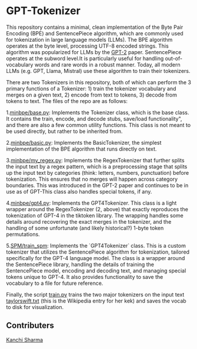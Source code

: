 <h1>GPT-Tokenizer</h1>
<p>This repository contains a minimal, clean implementation of the Byte Pair Encoding (BPE) and SentencePiece algorithm, which are commonly used for tokenization in large language models (LLMs). The BPE algorithm operates at the byte level, processing UTF-8 encoded strings. This algorithm was popularized for LLMs by the <a href="https://d4mucfpksywv.cloudfront.net/better-language-models/language_models_are_unsupervised_multitask_learners.pdf">GPT-2</a> paper.
SentencePiece operates at the subword level.It is particularly useful for handling out-of-vocabulary words and rare words in a robust manner. Today, all modern LLMs (e.g. GPT, Llama, Mistral) use these algorithm to train their tokenizers.</p>

<p>There are two Tokenizers in this repository, both of which can perform the 3 primary functions of a Tokenizer: 1) train the tokenizer vocabulary and merges on a given text, 2) encode from text to tokens, 3) decode from tokens to text. The files of the repo are as follows:</p>

<p>1.<a href="https://github.com/tanishkaa19/GPT-Tokenizer/blob/main/minbpe/base.py">minbpe/base.py</a>: Implements the Tokenizer class, which is the base class. It contains the train, encode, and decode stubs, save/load functionality", and there are also a few common utility functions. This class is not meant to be used directly, but rather to be inherited from.</p>
<p>2.<a href="https://github.com/tanishkaa19/GPT-Tokenizer/blob/main/minbpe/basic.py">minbpe/basic.py</a>: Implements the BasicTokenizer, the simplest implementation of the BPE algorithm that runs directly on text.</p>
<p>3.<a href="https://github.com/tanishkaa19/GPT-Tokenizer/blob/main/minbpe/my_regex.py">minbpe/my_regex.py</a>: Implements the RegexTokenizer that further splits the input text by a regex pattern, which is a preprocessing stage that splits up the input text by categories (think: letters, numbers, punctuation) before tokenization. This ensures that no merges will happen across category boundaries. This was introduced in the GPT-2 paper and continues to be in use as of GPT-This class also handles special tokens, if any.</p>
<p>4.<a href="https://github.com/tanishkaa19/GPT-Tokenizer/blob/main/minbpe/gpt4.py">minbpe/gpt4.py</a>: Implements the GPT4Tokenizer. This class is a light wrapper around the RegexTokenizer (2, above) that exactly reproduces the tokenization of GPT-4 in the tiktoken library. The wrapping handles some details around recovering the exact merges in the tokenizer, and the handling of some unfortunate (and likely historical?) 1-byte token permutations.</p>
<p>5.<a href="https://github.com/tanishkaa19/GPT-Tokenizer/blob/main/SPM/train_spm">SPM/train_spm</a>: Implements the `GPT4Tokenizer` class. This is a custom tokenizer that utilizes the SentencePiece algorithm for tokenization, tailored specifically for the GPT-4 language model. The class is a wrapper around the SentencePiece library, handling the details of training the SentencePiece model, encoding and decoding text, and managing special tokens unique to GPT-4. It also provides functionality to save the vocabulary to a file for future reference.</p>

<p>Finally, the script <a href="https://github.com/tanishkaa19/GPT-Tokenizer/blob/main/minbpe/train.py">train.py</a> trains the two major tokenizers on the input text<a href="https://github.com/tanishkaa19/GPT-Tokenizer/blob/main/taylorswift.txt"> taylorswift.txt</a> (this is the Wikipedia entry for her kek) and saves the vocab to disk for visualization.</p>

<h2>Contributers</h2>
<a href="https://github.com/KanchiSharma13">Kanchi Sharma</a>

